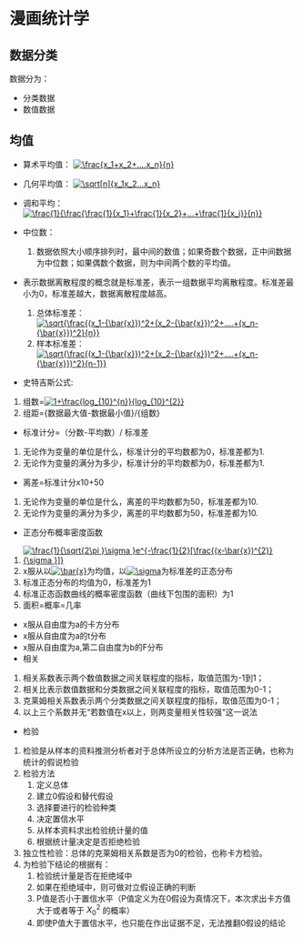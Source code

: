 # 漫画统计学

## 数据分类 ##
数据分为：

+ 分类数据
+ 数值数据

## 均值 ##

+ 算术平均值：  <a href="https://www.codecogs.com/eqnedit.php?latex=\frac{x_1&plus;x_2&plus;....x_n}{n}" target="_blank"><img src="https://latex.codecogs.com/gif.latex?\frac{x_1&plus;x_2&plus;....x_n}{n}" title="\frac{x_1+x_2+....x_n}{n}" /></a>
+ 几何平均值： <a href="https://www.codecogs.com/eqnedit.php?latex=\sqrt[n]{x_1x_2...x_n}" target="_blank"><img src="https://latex.codecogs.com/gif.latex?\sqrt[n]{x_1x_2...x_n}" title="\sqrt[n]{x_1x_2...x_n}" /></a>

+ 调和平均： <a href="https://www.codecogs.com/eqnedit.php?latex=\frac{1}{\frac{\frac{1}{x_1}&plus;\frac{1}{x_2}&plus;...&plus;\frac{1}{x_i}}{n}}" target="_blank"><img src="https://latex.codecogs.com/gif.latex?\frac{1}{\frac{\frac{1}{x_1}&plus;\frac{1}{x_2}&plus;...&plus;\frac{1}{x_i}}{n}}" title="\frac{1}{\frac{\frac{1}{x_1}+\frac{1}{x_2}+...+\frac{1}{x_i}}{n}}" /></a>
+ 中位数：
  1. 数据依照大小顺序排列时，最中间的数值；如果奇数个数据，正中间数据为中位数；如果偶数个数据，则为中间两个数的平均值。
+ 表示数据离散程度的概念就是标准差，表示一组数据平均离散程度。标准差最小为0，标准差越大，数据离散程度越高。
  1. 总体标准差：<a href="https://www.codecogs.com/eqnedit.php?latex=\sqrt{\frac{(x_1-{\bar{x}})^2&plus;(x_2-{\bar{x}})^2&plus;....&plus;(x_n-{\bar{x}})^2}{n}}" target="_blank"><img src="https://latex.codecogs.com/gif.latex?\sqrt{\frac{(x_1-{\bar{x}})^2&plus;(x_2-{\bar{x}})^2&plus;....&plus;(x_n-{\bar{x}})^2}{n}}" title="\sqrt{\frac{(x_1-{\bar{x}})^2+(x_2-{\bar{x}})^2+....+(x_n-{\bar{x}})^2}{n}}" /></a>
  2. 样本标准差：<a href="https://www.codecogs.com/eqnedit.php?latex=\sqrt{\frac{(x_1-{\bar{x}})^2&plus;(x_2-{\bar{x}})^2&plus;....&plus;(x_n-{\bar{x}})^2}{n-1}}" target="_blank"><img src="https://latex.codecogs.com/gif.latex?\sqrt{\frac{(x_1-{\bar{x}})^2&plus;(x_2-{\bar{x}})^2&plus;....&plus;(x_n-{\bar{x}})^2}{n-1}}" title="\sqrt{\frac{(x_1-{\bar{x}})^2+(x_2-{\bar{x}})^2+....+(x_n-{\bar{x}})^2}{n-1}}" /></a>
+ 史特吉斯公式: 
 1. 组数=<a href="https://www.codecogs.com/eqnedit.php?latex=1&plus;\frac{log_{10}^{n}}{log_{10}^{2}}" target="_blank"><img src="https://latex.codecogs.com/gif.latex?1&plus;\frac{log_{10}^{n}}{log_{10}^{2}}" title="1+\frac{log_{10}^{n}}{log_{10}^{2}}" /></a>
 2. 组距={数据最大值-数据最小值}/{组数}
+  标准计分=（分数-平均数）/ 标准差
 1. 无论作为变量的单位是什么，标准计分的平均数都为0，标准差都为1.
 2. 无论作为变量的满分为多少，标准计分的平均数都为0，标准差都为1.
+ 离差=标准计分x10+50
 1. 无论作为变量的单位是什么，离差的平均数都为50，标准差都为10.
 2. 无论作为变量的满分为多少，离差的平均数都为50，标准差都为10.
+ 正态分布概率密度函数
 1. <a href="https://www.codecogs.com/eqnedit.php?latex=\frac{1}{\sqrt{2\pi&space;}\sigma&space;}e^{-\frac{1}{2}[\frac{(x-\bar{x})^{2}}{\sigma&space;}]}" target="_blank"><img src="https://latex.codecogs.com/gif.latex?\frac{1}{\sqrt{2\pi&space;}\sigma&space;}e^{-\frac{1}{2}[\frac{(x-\bar{x})^{2}}{\sigma&space;}]}" title="\frac{1}{\sqrt{2\pi }\sigma }e^{-\frac{1}{2}[\frac{(x-\bar{x})^{2}}{\sigma }]}" /></a>
 2. x服从以<a href="https://www.codecogs.com/eqnedit.php?latex=\bar{x}" target="_blank"><img src="https://latex.codecogs.com/gif.latex?\bar{x}" title="\bar{x}" /></a>为均值，以<a href="https://www.codecogs.com/eqnedit.php?latex=\sigma" target="_blank"><img src="https://latex.codecogs.com/gif.latex?\sigma" title="\sigma" /></a>为标准差的正态分布
 3. 标准正态分布的均值为0，标准差为1
 4. 标准正态函数曲线的概率密度函数（曲线下包围的面积）为1
 5. 面积=概率=几率
+ x服从自由度为a的卡方分布
+ x服从自由度为a的t分布
+ x服从自由度为a,第二自由度为b的F分布
+ 相关
 1. 相关系数表示两个数值数据之间关联程度的指标，取值范围为-1到1；
 2. 相关比表示数值数据和分类数据之间关联程度的指标，取值范围为0-1；
 3. 克莱姆相关系数表示两个分类数据之间关联程度的指标，取值范围为0-1；
 4. 以上三个系数并无“若数值在x以上，则两变量相关性较强“这一说法
+ 检验
 1. 检验是从样本的资料推测分析者对于总体所设立的分析方法是否正确，也称为统计的假说检验
 2. 检验方法
     1. 定义总体
     2. 建立0假设和替代假设
     3. 选择要进行的检验种类
     4. 决定置信水平
     5. 从样本资料求出检验统计量的值
     6. 根据统计量决定是否拒绝检验
 3. 独立性检验：总体的克莱姆相关系数是否为0的检验，也称卡方检验。
 4. 为检验下结论的根据有：
     1. 检验统计量是否在拒绝域中
     2. 如果在拒绝域中，则可做对立假设正确的判断
     2. P值是否小于置信水平（P值定义为在0假设为真情况下，本次求出卡方值大于或者等于  $X_0^2$  的概率）
     3. 即使P值大于置信水平，也只能在作出证据不足，无法推翻0假设的结论
